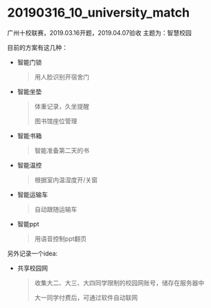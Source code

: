 # 20190316_10_university_match
广州十校联赛，2019.03.16开题，2019.04.07验收
主题为：智慧校园

目前的方案有这几种：

* 智能门锁

  > 用人脸识别开宿舍门

* 智能坐垫

  > 体重记录，久坐提醒
  >
  > 图书馆座位管理
* 智能书箱

  >智能准备第二天的书
* 智能温控

  >根据室内温湿度开/关窗

* 智能运输车

  >自动跟随运输车

* 智能ppt

  >用语音控制ppt翻页



另外记录一个idea: 

* 共享校园网

  > 收集大二、大三、大四同学限制的校园网账号，储存在服务器中
  >
  > 大一同学付费后，可通过软件自动联网